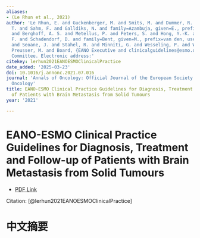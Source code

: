```yaml
---
aliases:
- (Le Rhun et al., 2021)
author: 'Le Rhun, E. and Guckenberger, M. and Smits, M. and Dummer, R. and Bachelot,
  T. and Sahm, F. and Galldiks, N. and family=Azambuja, given=E., prefix=de, useprefix=true
  and Berghoff, A. S. and Metellus, P. and Peters, S. and Hong, Y.-K. and Winkler,
  F. and Schadendorf, D. and family=Bent, given=M., prefix=van den, useprefix=true
  and Seoane, J. and Stahel, R. and Minniti, G. and Wesseling, P. and Weller, M. and
  Preusser, M. and Board, {EANO Executive and clinicalguidelines@esmo.org}, ESMO Guidelines
  Committee. Electronic address:'
citekey: lerhun2021EANOESMOClinicalPractice
date_added: '2025-03-23'
doi: 10.1016/j.annonc.2021.07.016
journal: 'Annals of Oncology: Official Journal of the European Society for Medical
  Oncology'
title: EANO-ESMO Clinical Practice Guidelines for Diagnosis, Treatment and Follow-up
  of Patients with Brain Metastasis from Solid Tumours
year: '2021'

---
```

# EANO-ESMO Clinical Practice Guidelines for Diagnosis, Treatment and Follow-up of Patients with Brain Metastasis from Solid Tumours
- [PDF Link](zotero://open-pdf/library/items/4CR6TVBG)

Citation: [@lerhun2021EANOESMOClinicalPractice]

# 中文摘要
